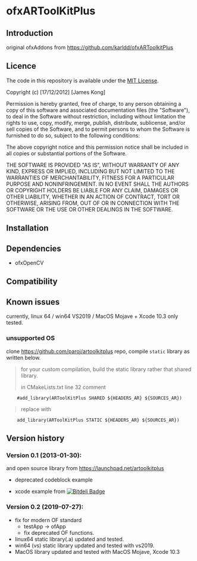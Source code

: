 # ofxARToolKitPlus

## Introduction
original ofxAddons from 
https://github.com/karldd/ofxARToolkitPlus

## Licence
The code in this repository is available under the [MIT License](https://secure.wikimedia.org/wikipedia/en/wiki/Mit_license).

Copyright (c) [17/12/2012] [James Kong]

Permission is hereby granted, free of charge, to any person obtaining a copy of this software and associated documentation files (the "Software"), to deal in the Software without restriction, including without limitation the rights to use, copy, modify, merge, publish, distribute, sublicense, and/or sell copies of the Software, and to permit persons to whom the Software is furnished to do so, subject to the following conditions:

The above copyright notice and this permission notice shall be included in all copies or substantial portions of the Software.

THE SOFTWARE IS PROVIDED "AS IS", WITHOUT WARRANTY OF ANY KIND, EXPRESS OR IMPLIED, INCLUDING BUT NOT LIMITED TO THE WARRANTIES OF MERCHANTABILITY, FITNESS FOR A PARTICULAR PURPOSE AND NONINFRINGEMENT. IN NO EVENT SHALL THE AUTHORS OR COPYRIGHT HOLDERS BE LIABLE FOR ANY CLAIM, DAMAGES OR OTHER LIABILITY, WHETHER IN AN ACTION OF CONTRACT, TORT OR OTHERWISE, ARISING FROM, OUT OF OR IN CONNECTION WITH THE SOFTWARE OR THE USE OR OTHER DEALINGS IN THE SOFTWARE.

## Installation


## Dependencies
- ofxOpenCV

## Compatibility


## Known issues
currently, linux 64 / win64 VS2019 / MacOS Mojave + Xcode 10.3 only tested. </br>

### unsupported OS
clone https://github.com/paroj/artoolkitplus repo, compile `static` library as written below.

> for your custom compilation, build the static library rather that shared library.
>
> in CMakeLists.txt line 32
> comment 
```
    #add_library(ARToolKitPlus SHARED ${HEADERS_AR} ${SOURCES_AR})
```
> replace with
```
	add_library(ARToolKitPlus STATIC ${HEADERS_AR} ${SOURCES_AR})
```

## Version history

### Version 0.1 (2013-01-30):

and open source library from
https://launchpad.net/artoolkitplus

- deprecated codeblock example
+ xcode example from 
[![Bitdeli Badge](https://d2weczhvl823v0.cloudfront.net/fishkingsin/ofxartoolkitplus/trend.png)](https://bitdeli.com/free "Bitdeli Badge")

### Version 0.2 (2019-07-27):
- fix for modern OF standard 
	- testApp -> ofApp
	- fix deprecated OF functions.
- linux64 static library(.a) updated and tested.
- win64 (vs) static library updated and tested with vs2019.
- MacOS library updated and tested with MacOS Mojave, Xcode 10.3
